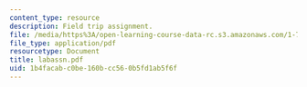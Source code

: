 ```yaml
---
content_type: resource
description: Field trip assignment.
file: /media/https%3A/open-learning-course-data-rc.s3.amazonaws.com/1-72-groundwater-hydrology-fall-2005/1b4facabc0be160bcc560b5fd1ab5f6f_labassn.pdf
file_type: application/pdf
resourcetype: Document
title: labassn.pdf
uid: 1b4facab-c0be-160b-cc56-0b5fd1ab5f6f
---
```


